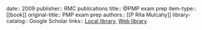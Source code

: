 date:: 2009
publisher:: RMC publications
title:: @PMP exam prep
item-type:: [[book]]
original-title:: PMP exam prep
authors:: [[P Rita Mulcahy]]
library-catalog:: Google Scholar
links:: [Local library](zotero://select/library/items/RITL4ELG), [Web library](https://www.zotero.org/users/6520516/items/RITL4ELG)

